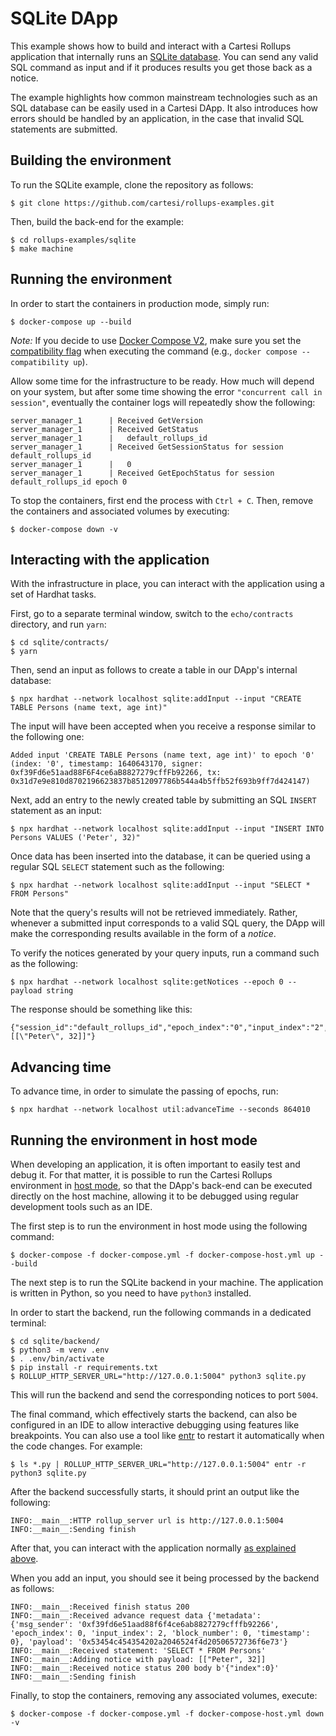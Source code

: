 # SQLite DApp

This example shows how to build and interact with a Cartesi Rollups application that internally runs an [SQLite database](https://www.sqlite.org/index.html). You can send any valid SQL command as input and if it produces results you get those back as a notice.

The example highlights how common mainstream technologies such as an SQL database can be easily used in a Cartesi DApp. It also introduces how errors should be handled by an application, in the case that invalid SQL statements are submitted.

## Building the environment

To run the SQLite example, clone the repository as follows:

```shell
$ git clone https://github.com/cartesi/rollups-examples.git
```

Then, build the back-end for the example:

```shell
$ cd rollups-examples/sqlite
$ make machine
```

## Running the environment

In order to start the containers in production mode, simply run:

```shell
$ docker-compose up --build
```

_Note:_ If you decide to use [Docker Compose V2](https://docs.docker.com/compose/cli-command/), make sure you set the [compatibility flag](https://docs.docker.com/compose/cli-command-compatibility/) when executing the command (e.g., `docker compose --compatibility up`).

Allow some time for the infrastructure to be ready.
How much will depend on your system, but after some time showing the error `"concurrent call in session"`, eventually the container logs will repeatedly show the following:

```shell
server_manager_1      | Received GetVersion
server_manager_1      | Received GetStatus
server_manager_1      |   default_rollups_id
server_manager_1      | Received GetSessionStatus for session default_rollups_id
server_manager_1      |   0
server_manager_1      | Received GetEpochStatus for session default_rollups_id epoch 0
```

To stop the containers, first end the process with `Ctrl + C`.
Then, remove the containers and associated volumes by executing:

```shell
$ docker-compose down -v
```

## Interacting with the application

With the infrastructure in place, you can interact with the application using a set of Hardhat tasks. 

First, go to a separate terminal window, switch to the `echo/contracts` directory, and run `yarn`:

```shell
$ cd sqlite/contracts/
$ yarn
```

Then, send an input as follows to create a table in our DApp's internal database:

```shell
$ npx hardhat --network localhost sqlite:addInput --input "CREATE TABLE Persons (name text, age int)"
```

The input will have been accepted when you receive a response similar to the following one:

```shell
Added input 'CREATE TABLE Persons (name text, age int)' to epoch '0' (index: '0', timestamp: 1640643170, signer: 0xf39Fd6e51aad88F6F4ce6aB8827279cffFb92266, tx: 0x31d7e9e810d8702196623837b8512097786b544a4b5ffb52f693b9ff7d424147)
```

Next, add an entry to the newly created table by submitting an SQL `INSERT` statement as an input:

```shell
$ npx hardhat --network localhost sqlite:addInput --input "INSERT INTO Persons VALUES ('Peter', 32)"
```

Once data has been inserted into the database, it can be queried using a regular SQL `SELECT` statement such as the following:

```shell
$ npx hardhat --network localhost sqlite:addInput --input "SELECT * FROM Persons"
```

Note that the query's results will not be retrieved immediately. Rather, whenever a submitted input corresponds to a valid SQL query, the DApp will make the corresponding results available in the form of a _notice_.

To verify the notices generated by your query inputs, run a command such as the following:

```shell
$ npx hardhat --network localhost sqlite:getNotices --epoch 0 --payload string
```

The response should be something like this:

```shell
{"session_id":"default_rollups_id","epoch_index":"0","input_index":"2","notice_index":"0","payload":"[[\"Peter\", 32]]"}
```

## Advancing time

To advance time, in order to simulate the passing of epochs, run:

```shell
$ npx hardhat --network localhost util:advanceTime --seconds 864010
```

## Running the environment in host mode

When developing an application, it is often important to easily test and debug it. For that matter, it is possible to run the Cartesi Rollups environment in [host mode](../README.md#host-mode), so that the DApp's back-end can be executed directly on the host machine, allowing it to be debugged using regular development tools such as an IDE.

The first step is to run the environment in host mode using the following command:

```shell
$ docker-compose -f docker-compose.yml -f docker-compose-host.yml up --build
```

The next step is to run the SQLite backend in your machine. The application is written in Python, so you need to have `python3` installed.

In order to start the backend, run the following commands in a dedicated terminal:

```shell
$ cd sqlite/backend/
$ python3 -m venv .env
$ . .env/bin/activate
$ pip install -r requirements.txt
$ ROLLUP_HTTP_SERVER_URL="http://127.0.0.1:5004" python3 sqlite.py
```

This will run the backend and send the corresponding notices to port `5004`.

The final command, which effectively starts the backend, can also be configured in an IDE to allow interactive debugging using features like breakpoints.
You can also use a tool like [entr](https://eradman.com/entrproject/) to restart it automatically when the code changes. For example:

```shell
$ ls *.py | ROLLUP_HTTP_SERVER_URL="http://127.0.0.1:5004" entr -r python3 sqlite.py
```

After the backend successfully starts, it should print an output like the following:

```
INFO:__main__:HTTP rollup_server url is http://127.0.0.1:5004
INFO:__main__:Sending finish
```

After that, you can interact with the application normally [as explained above](#interacting-with-the-application).

When you add an input, you should see it being processed by the backend as follows:

```shell
INFO:__main__:Received finish status 200
INFO:__main__:Received advance request data {'metadata': {'msg_sender': '0xf39fd6e51aad88f6f4ce6ab8827279cfffb92266', 'epoch_index': 0, 'input_index': 2, 'block_number': 0, 'timestamp': 0}, 'payload': '0x53454c454354202a2046524f4d20506572736f6e73'}
INFO:__main__:Received statement: 'SELECT * FROM Persons'
INFO:__main__:Adding notice with payload: [["Peter", 32]]
INFO:__main__:Received notice status 200 body b'{"index":0}'
INFO:__main__:Sending finish
```

Finally, to stop the containers, removing any associated volumes, execute:

```shell
$ docker-compose -f docker-compose.yml -f docker-compose-host.yml down -v
```
